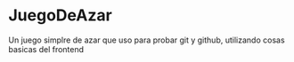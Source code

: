# JuegoDeAzar
Un juego simplre de azar que uso para probar git y github, utilizando cosas basicas del frontend
